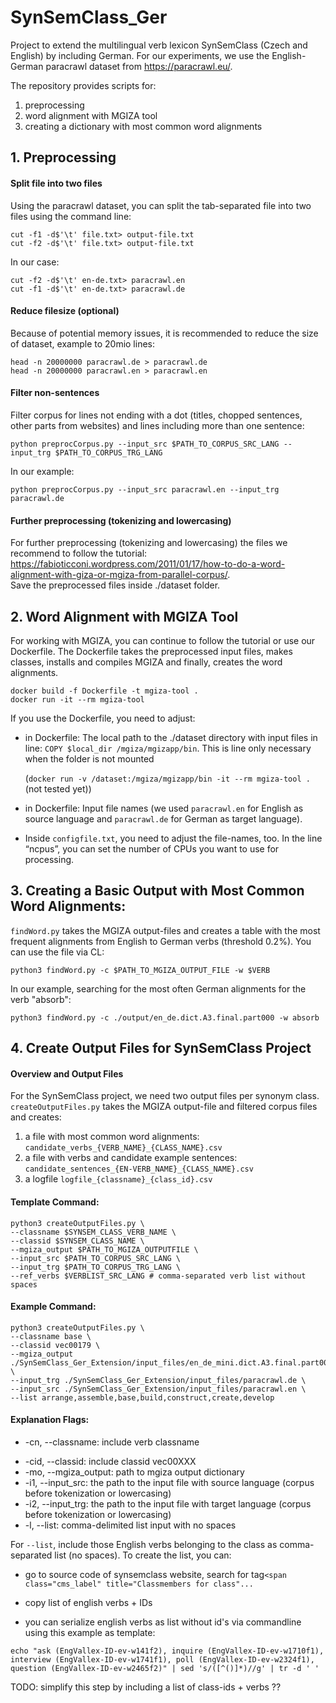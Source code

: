 # SynSemClass_Ger
Project to extend the multilingual verb lexicon SynSemClass (Czech and English) by including German. 
For our experiments, we use the English-German paracrawl dataset from https://paracrawl.eu/.

The repository provides scripts for:
1. preprocessing
2. word alignment with MGIZA tool
3. creating a dictionary with most common word alignments

## 1. Preprocessing

#### Split file into two files

Using the paracrawl dataset, you can split the tab-separated file into two files using the command line: 

```
cut -f1 -d$'\t' file.txt> output-file.txt 
cut -f2 -d$'\t' file.txt> output-file.txt
```
In our case: 
```
cut -f2 -d$'\t' en-de.txt> paracrawl.en
cut -f1 -d$'\t' en-de.txt> paracrawl.de
```

#### Reduce filesize (optional)

Because of potential memory issues, it is recommended to reduce the size of dataset, example to 20mio lines:

```
head -n 20000000 paracrawl.de > paracrawl.de
head -n 20000000 paracrawl.en > paracrawl.en
```

#### Filter non-sentences

Filter corpus for lines not ending with a dot (titles, chopped sentences, other parts from websites) and lines including more than one sentence:

```
python preprocCorpus.py --input_src $PATH_TO_CORPUS_SRC_LANG --input_trg $PATH_TO_CORPUS_TRG_LANG
```

In our example:

```
python preprocCorpus.py --input_src paracrawl.en --input_trg paracrawl.de
```

#### Further preprocessing (tokenizing and lowercasing)

For further preprocessing (tokenizing and lowercasing) the files we recommend to follow the tutorial: https://fabioticconi.wordpress.com/2011/01/17/how-to-do-a-word-alignment-with-giza-or-mgiza-from-parallel-corpus/.  
Save the preprocessed files inside ./dataset folder. 



## 2. Word Alignment with MGIZA Tool
For working with MGIZA, you can continue to follow the tutorial or use our Dockerfile.
The Dockerfile takes the preprocessed input files, makes classes, installs and compiles MGIZA and finally, creates the word alignments.

```
docker build -f Dockerfile -t mgiza-tool . 
docker run -it --rm mgiza-tool
```

If you use the Dockerfile, you need to adjust: 

* in Dockerfile: The local path to the ./dataset directory with input files in line: ``COPY $local_dir /mgiza/mgizapp/bin``. This is line only necessary when the folder is not mounted 

  (``docker run -v /dataset:/mgiza/mgizapp/bin -it --rm mgiza-tool . `` (not tested yet)) 

* in Dockerfile: Input file names (we used `paracrawl.en` for English as source language and `paracrawl.de` for German as target language).  

* Inside `configfile.txt`, you need to adjust the file-names, too. In the line “ncpus”, you can set the number of CPUs you want to use for processing. 

## 3. Creating a Basic Output with Most Common Word Alignments: 

`findWord.py` takes the MGIZA output-files and creates a table with the most frequent alignments from English to German verbs (threshold 0.2%). You can use the file via CL:  

```
python3 findWord.py -c $PATH_TO_MGIZA_OUTPUT_FILE -w $VERB
```

In our example, searching for the most often German alignments for the verb "absorb":

```
python3 findWord.py -c ./output/en_de.dict.A3.final.part000 -w absorb
```

## 4. Create Output Files for SynSemClass Project

#### Overview and Output Files

For the SynSemClass project, we need two output files per synonym class. `createOutputFiles.py` takes the MGIZA output-file and filtered corpus files and creates: 

1. a file with most common word alignments: `candidate_verbs_{VERB_NAME}_{CLASS_NAME}.csv`
2. a file with verbs and candidate example sentences:  `candidate_sentences_{EN-VERB_NAME}_{CLASS_NAME}.csv`
3. a logfile `logfile_{classname}_{class_id}.csv`



#### Template Command:

```
python3 createOutputFiles.py \
--classname $SYNSEM_CLASS_VERB_NAME \
--classid $SYNSEM_CLASS_NAME \
--mgiza_output $PATH_TO_MGIZA_OUTPUTFILE \
--input_src $PATH_TO_CORPUS_SRC_LANG \
--input_trg $PATH_TO_CORPUS_TRG_LANG \
--ref_verbs $VERBLIST_SRC_LANG # comma-separated verb list without spaces
```

#### Example Command:

```
python3 createOutputFiles.py \
--classname base \
--classid vec00179 \
--mgiza_output ./SynSemClass_Ger_Extension/input_files/en_de_mini.dict.A3.final.part000 \
--input_trg ./SynSemClass_Ger_Extension/input_files/paracrawl.de \
--input_src ./SynSemClass_Ger_Extension/input_files/paracrawl.en \
--list arrange,assemble,base,build,construct,create,develop
```

#### Explanation Flags:

- -cn, --classname: include verb classname

* -cid, --classid: include classid vec00XXX
* -mo, --mgiza_output: path to mgiza output dictionary
* -i1, --input_src: the path to the input file with source language (corpus before tokenization or lowercasing)
* -i2, --input_trg: the path to the input file with target language (corpus before tokenization or lowercasing)
*  -l, --list: comma-delimited list input with no spaces



For `--list`, include those English verbs belonging to the class as comma-separated list (no spaces). To create the list, you can:

- go to source code of synsemclass website, search for tag`<span class="cms_label" title="Classmembers for class"...`

- copy list of english verbs + IDs

- you can serialize english verbs as list without id's via commandline using this example as template:

```
echo "ask (EngVallex-ID-ev-w141f2), inquire (EngVallex-ID-ev-w1710f1), interview (EngVallex-ID-ev-w1741f1), poll (EngVallex-ID-ev-w2324f1), question (EngVallex-ID-ev-w2465f2)" | sed 's/([^()]*)//g' | tr -d ' '
```

TODO: simplify this step by including a list of class-ids + verbs ??

